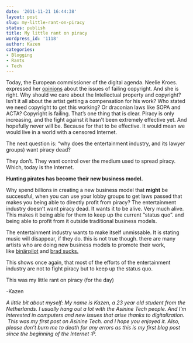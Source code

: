 ```yaml
---
date: '2011-11-21 16:44:38'
layout: post
slug: my-little-rant-on-piracy
status: publish
title: My little rant on piracy
wordpress_id: '1118'
author: Kazen
categories:
- Blogging
- Rants
- Tech
---
```


Today, the European commissioner of the digital agenda. Neelie Kroes. expressed her [opinions](http://torrentfreak.com/copyright-is-failing-says-european-commissioner-111121/) about the issues of failing copyright. And she is right. Why should we care about the Intellectual property and copyright? Isn’t it all about the artist getting a compensation for his work? Who stated we need copyright to get this working? Or draconian laws like SOPA and ACTA? Copyright is failing. That’s one thing that is clear. Piracy is only increasing, and the fight against it hasn’t been extremely effective yet. And hopefully never will be. Because for that to be effective. It would mean we would live in a world with a censored Internet.

The next question is: “why does the entertainment industry, and its lawyer groups) want piracy dead?

They don’t. They want control over the medium used to spread piracy. Which, today is the Internet.

**Hunting pirates has become their new business model.**

Why spend billions in creating a new business model that **might** be successful, when you can use your lobby groups to get laws passed that makes you being able to directly profit from piracy?
The entertainment industry doesn’t want piracy dead. It wants it to be alive. Very much alive. This makes it being able for them to keep up the current “status quo”. and being able to profit from it outside traditional business models.

The entertainment industry wants to make itself unmissable. It is stating music will disappear, if they do. this is not true though. there are many artists who are doing new business models to promote their work, like [binärpilot](http://binaerpilot.no/) and [brad sucks.](http://www.bradsucks.net/)

This shows once again, that most of the efforts of the entertainment industry are not to fight piracy but to keep up the status quo.

This was my little rant on piracy (for the day)

-Kazen

_A little bit about myself: My name is Kazen, a 23 year old student from the Netherlands. I usually hang out a lot with the Asinine Tech people. And I’m interested in computers and new issues that arise thanks to digitalization.  This was my first post on Asinine Tech. and I hope you enjoyed it. Also, please don’t burn me to death for any errors as this is my first blog post since the beginning of the Internet :P._

